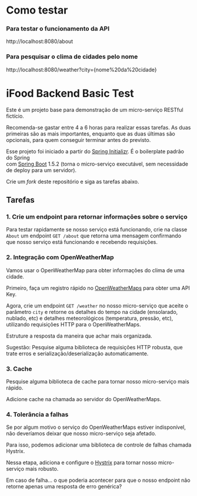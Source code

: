 # Como testar

### Para testar o funcionamento da API
 http://localhost:8080/about 

### Para pesquisar o clima de cidades pelo nome
 http://localhost:8080/weather?city={nome%20da%20cidade}


# iFood Backend Basic Test

Este é um projeto base para demonstração de um micro-serviço RESTful fictício.

Recomenda-se gastar entre 4 a 6 horas para realizar essas tarefas. As duas primeiras são as mais importantes, 
enquanto que as duas últimas são opcionais, para quem conseguir terminar antes do previsto.

Esse projeto foi iniciado a partir do [Spring Initializr][SpringInitializr]. É o boilerplate padrão do Spring  
com [Spring Boot][SpringBoot] 1.5.2 (torna o micro-serviço executável, sem necessidade de deploy para um servidor).

Crie um *fork* deste repositório e siga as tarefas abaixo.

## Tarefas

### 1. Crie um endpoint para retornar informações sobre o serviço

Para testar rapidamente se nosso serviço está funcionando, crie na classe `About` um endpoint `GET /about` que retorna
uma mensagem confirmando que nosso serviço está funcionando e recebendo requisições.


### 2. Integração com OpenWeatherMap

Vamos usar o OpenWeatherMap para obter informações do clima de uma cidade.

Primeiro, faça um registro rápido no [OpenWeatherMaps][OpenWeather] para obter uma API Key.

Agora, crie um endpoint `GET /weather` no nosso micro-serviço que aceite o parâmetro `city` e retorne os detalhes do
tempo na cidade (ensolarado, nublado, etc) e detalhes meteorológicos (temperatura, pressão, etc), utilizando 
requisições HTTP para o OpenWeatherMaps.

Estruture a resposta da maneira que achar mais organizada. 

Sugestão: Pesquise alguma biblioteca de requisições HTTP robusta, que trate erros e serialização/deserialização 
automaticamente. 


### 3. Cache

Pesquise alguma biblioteca de cache para tornar nosso micro-serviço mais rápido.

Adicione cache na chamada ao servidor do OpenWeatherMaps.


### 4. Tolerância a falhas

Se por algum motivo o serviço do OpenWeatherMaps estiver indisponível, não deveríamos deixar que nosso micro-serviço 
seja afetado.

Para isso, podemos adicionar uma biblioteca de controle de falhas chamada Hystrix.

Nessa etapa, adiciona e configure o [Hystrix][HystrixRepo] para tornar nosso micro-serviço mais robusto.

Em caso de falha... o que poderia acontecer para que o nosso endpoint não retorne apenas uma resposta de erro genérica?


[OpenWeather]: https://openweathermap.org/appid
[FeignRepo]: https://github.com/OpenFeign/feign
[HystrixRepo]: https://github.com/Netflix/Hystrix
[SpringInitializr]: https://start.spring.io/
[SpringBoot]: https://docs.spring.io/spring-boot/docs/1.5.2.RELEASE/reference/htmlsingle/#getting-started
